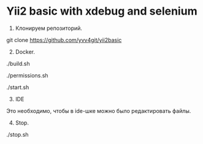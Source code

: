 # Yii2 basic with xdebug and selenium

1. Клонируем репозиторий.

git clone https://github.com/yvv4git/yii2basic


2. Docker.

./build.sh

./permissions.sh

./start.sh


3. IDE

Это необходимо, чтобы в ide-шке можно было редактировать файлы.

4. Stop.

./stop.sh